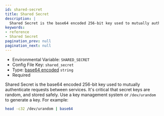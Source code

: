 ```yaml
---
id: shared-secret
title: Shared Secret
description: |
  Shared Secret is the base64 encoded 256-bit key used to mutually authenticate requests between services.
keywords:
- reference
- Shared Secret
pagination_prev: null
pagination_next: null
---
```


- Environmental Variable: `SHARED_SECRET`
- Config File Key: `shared_secret`
- Type: [base64 encoded](https://en.wikipedia.org/wiki/Base64) `string`
- Required

Shared Secret is the base64 encoded 256-bit key used to mutually authenticate requests between services. It's critical that secret keys are random, and stored safely. Use a key management system or `/dev/urandom` to generate a key. For example:

```sh
head -c32 /dev/urandom | base64
```
